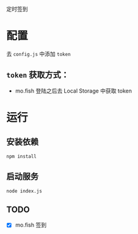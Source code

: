 定时签到

# 配置
去 `config.js` 中添加 `token`

## `token` 获取方式：
- mo.fish 登陆之后去 Local Storage 中获取 token


# 运行
## 安装依赖
```shell script
npm install
```
## 启动服务
```shell script
node index.js
```

## TODO
- [x] mo.fish 签到
